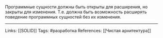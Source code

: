 Программные сущности должны быть открыты для расширения, но закрыты для изменения. Т.е. должна быть возможность расширять поведение программных сущностей без их изменения. 
___
Links: [[SOLID]]
Tags: #разработка 
References: [[Чистая архитектура]]